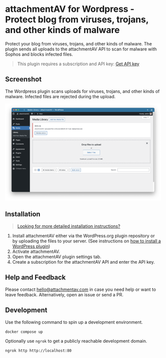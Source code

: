 # attachmentAV for Wordpress - Protect blog from viruses, trojans, and other kinds of malware

Protect your blog from viruses, trojans, and other kinds of malware. The plugin sends all uploads to the attachmentAV API to scan for malware with Sophos and blocks infected files.

> This plugin requires a subscription and API key: [Get API key](https://attachmentav.com/subscribe/wordpress/)

## Screenshot

The Wordpress plugin scans uploads for viruses, trojans, and other kinds of malware. Infected files are rejected during the upload.

![attachmentAV protects from infected uploads](./plugin/assets/screenshot-1.png)

## Installation

> [Looking for more detailed installation instructions?](https://attachmentav.com/help/setup-guide/wordpress.html)

1. Install attachmentAV either via the WordPress.org plugin repository or by uploading the files to your server. (See instructions on [how to install a WordPress plugin](https://www.wpbeginner.com/beginners-guide/step-by-step-guide-to-install-a-wordpress-plugin-for-beginners/))
1. Activate attachmentAV.
1. Open the attachmentAV plugin settings tab.
1. Create a subscription for the attachmentAV API and enter the API key.

## Help and Feedback

Please contact [hello@attachmentav.com](mailto:hello@attachmentav.com) in case you need help or want to leave feedback. Alternatively, open an issue or send a PR.

## Development

Use the following command to spin up a development environment.

```
docker compose up
```

Optionally use `ngrok` to get a publicly reachable development domain.

```
ngrok http http://localhost:80
```